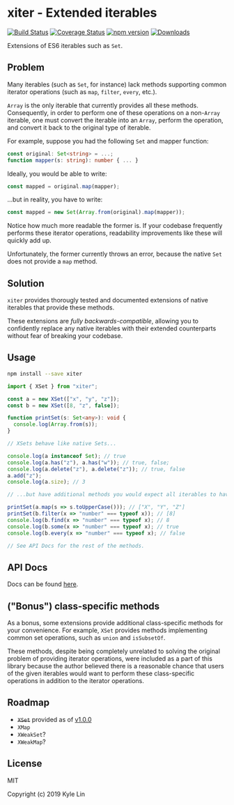 # xiter - E**x**tended **iter**ables

[![Build Status](https://travis-ci.com/kylejlin/xiter.svg?branch=master)](https://travis-ci.com/kylejlin/xiter)
[![Coverage Status](https://coveralls.io/repos/github/kylejlin/xiter/badge.svg?branch=master)](https://coveralls.io/github/kylejlin/xiter?branch=master)
[![npm version](https://badge.fury.io/js/xiter.svg)](https://www.npmjs.com/package/xiter)
[![Downloads](https://img.shields.io/npm/dm/xiter.svg)](https://www.npmjs.com/package/xiter)

Extensions of ES6 iterables such as `Set`.

## Problem

Many iterables (such as `Set`, for instance) lack methods supporting common iterator operations (such as `map`, `filter`, `every`, etc.).

`Array` is the only iterable that currently provides all these methods. Consequently, in order to perform one of these operations on a non-`Array` iterable, one must convert the iterable into an `Array`, perform the operation, and convert it back to the original type of iterable.

For example, suppose you had the following `Set` and mapper function:

```typescript
const original: Set<string> = ...;
function mapper(s: string): number { ... }
```

Ideally, you would be able to write:

```typescript
const mapped = original.map(mapper);
```

...but in reality, you have to write:

```typescript
const mapped = new Set(Array.from(original).map(mapper));
```

Notice how much more readable the former is. If your codebase frequently performs these iterator operations, readability improvements like these will quickly add up.

Unfortunately, the former currently throws an error, because the native `Set` does not provide a `map` method.

## Solution

`xiter` provides thorougly tested and documented extensions of native iterables that provide these methods.

These extensions are _fully backwards-compatible_, allowing you to confidently replace any native iterables with their extended counterparts without fear of breaking your codebase.

## Usage

```bash
npm install --save xiter
```

```typescript
import { XSet } from "xiter";

const a = new XSet(["x", "y", "z"]);
const b = new XSet([8, "z", false]);

function printSet(s: Set<any>): void {
  console.log(Array.from(s));
}

// XSets behave like native Sets...

console.log(a instanceof Set); // true
console.log(a.has("z"), a.has("w")); // true, false;
console.log(a.delete("z"), a.delete("z")); // true, false
a.add("z");
console.log(a.size); // 3

// ...but have additional methods you would expect all iterables to have (e.g., map)...

printSet(a.map(s => s.toUpperCase())); // ["X", "Y", "Z"]
printSet(b.filter(x => "number" === typeof x)); // [8]
console.log(b.find(x => "number" === typeof x); // 8
console.log(b.some(x => "number" === typeof x); // true
console.log(b.every(x => "number" === typeof x); // false

// See API Docs for the rest of the methods.
```

## API Docs

Docs can be found [here](https://kylejlin.github.io/xiter/).

## ("Bonus") class-specific methods

As a bonus, some extensions provide additional class-specific methods for your convenience. For example, `XSet` provides methods implementing common set operations, such as `union` and `isSubsetOf`.

These methods, despite being completely unrelated to solving the original problem of providing iterator operations, were included as a part of this library because the author believed there is a reasonable chance that users of the given iterables would want to perform these class-specific operations in addition to the iterator operations.

## Roadmap

- ~~`XSet`~~ provided as of [v1.0.0](https://github.com/kylejlin/xiter/releases/tag/v1.0.0)
- `XMap`
- `XWeakSet`?
- `XWeakMap`?

## License

MIT

Copyright (c) 2019 Kyle Lin
